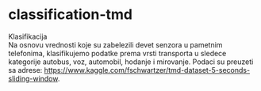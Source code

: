 # classification-tmd
Klasifikacija  
Na osnovu vrednosti koje su zabelezili devet senzora u pametnim telefonima, klasifikujemo podatke prema vrsti transporta u sledece kategorije autobus, voz, automobil, hodanje i mirovanje. Podaci su preuzeti sa adrese:
https://www.kaggle.com/fschwartzer/tmd-dataset-5-seconds-sliding-window.
